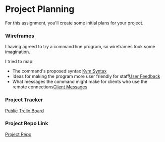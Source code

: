 # Project Planning
For this assignment, you'll create some initial plans for your project.

### Wireframes

I having agreed to try a command line program, so wireframes took some imagination.

I tried to map:
- The command's proposed syntax [Kvm Syntax](photos/kvm-syntax-tree.jpg)
- Ideas for making the program more user friendly for staff[User Feedback](Photos/kvm-user-feedback.jpg)
- What messages the command might make for clients who use the remote connections[Client Messages](Photos/kvm-client-message.jpg)

### Project Tracker

[Public Trello Board](https://trello.com/b/YACPxsEh/kvm-cli)

### Project Repo Link

[Project Repo](https://github.com/starvagrant/liftoff-final-project.git)
